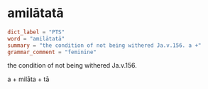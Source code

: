 # amilātatā

``` toml
dict_label = "PTS"
word = "amilātatā"
summary = "the condition of not being withered Ja.v.156. a +"
grammar_comment = "feminine"
```

the condition of not being withered Ja.v.156.

a \+ milāta \+ tā

